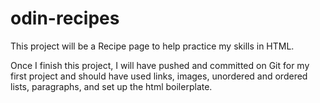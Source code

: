 # odin-recipes

This project will be a Recipe page to help practice my skills in HTML. 

Once I finish this project, I will have pushed and committed on Git for my first project and should have used links, images, unordered and ordered lists, paragraphs, and set up the html boilerplate.